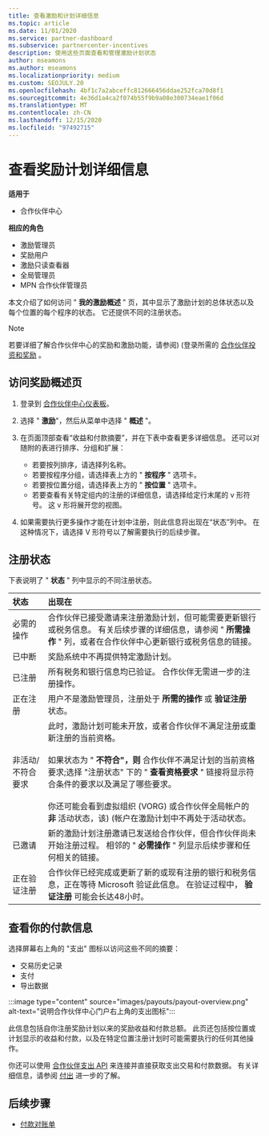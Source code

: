 ```yaml
---
title: 查看激励和计划详细信息
ms.topic: article
ms.date: 11/01/2020
ms.service: partner-dashboard
ms.subservice: partnercenter-incentives
description: 使用这些页面查看和管理激励计划状态
author: mseamons
ms.author: mseamons
ms.localizationpriority: medium
ms.custom: SEOJULY.20
ms.openlocfilehash: 4bf1c7a2abceffc812666456ddae252fca70d8f1
ms.sourcegitcommit: 4e36d1a4ca2f074b55f9b9a08e300734eae1f06d
ms.translationtype: MT
ms.contentlocale: zh-CN
ms.lasthandoff: 12/15/2020
ms.locfileid: "97492715"
---
```

# <a name="view-your-incentives-program-details"></a>查看奖励计划详细信息

**适用于**

- 合作伙伴中心

**相应的角色**

- 激励管理员
- 奖励用户
- 激励只读查看器
- 全局管理员
- MPN 合作伙伴管理员

本文介绍了如何访问 " **我的激励概述** " 页，其中显示了激励计划的总体状态以及每个位置的每个程序的状态。 它还提供不同的注册状态。 

>[!NOTE]
>若要详细了解合作伙伴中心的奖励和激励功能，请参阅)  (登录所需的 [合作伙伴投资和奖励](https://partner.microsoft.com/membership/partner-incentives) 。

## <a name="access-the-incentives-overview-page"></a>访问奖励概述页

1. 登录到 [合作伙伴中心仪表板](https://partner.microsoft.com/dashboard)。
1. 选择 " **激励**"，然后从菜单中选择 " **概述** "。
1. 在页面顶部查看“收益和付款摘要”，并在下表中查看更多详细信息。 还可以对随附的表进行排序、分组和扩展：

   - 若要按列排序，请选择列名称。
   - 若要按程序分组，请选择表上方的 " **按程序** " 选项卡。
   - 若要按位置分组，请选择表上方的 " **按位置** " 选项卡。
   - 若要查看有关特定组内的注册的详细信息，请选择给定行末尾的 v 形符号。 这 v 形将展开您的视图。
1. 如果需要执行更多操作才能在计划中注册，则此信息将出现在“状态”列中。 在这种情况下，请选择 V 形符号以了解需要执行的后续步骤。

## <a name="enrollment-status"></a>注册状态

下表说明了 " **状态** " 列中显示的不同注册状态。

| **状态**         | **出现在** |
|:------------------------------------|:------------------|
| 必需的操作  | 合作伙伴已接受邀请来注册激励计划，但可能需要更新银行或税务信息。 有关后续步骤的详细信息，请参阅 " **所需操作** " 列，或者在合作伙伴中心更新银行或税务信息的链接。 |
| 已中断  | 奖励系统中不再提供特定激励计划。 |
| 已注册  | 所有税务和银行信息均已验证。 合作伙伴无需进一步的注册操作。 |
| 正在注册  | 用户不是激励管理员，注册处于 **所需的操作** 或 **验证注册** 状态。|
| 非活动/不符合要求 | 此时，激励计划可能未开放，或者合作伙伴不满足注册或重新注册的当前资格。 <br><br> 如果状态为 " **不符合"，则** 合作伙伴不满足计划的当前资格要求;选择 "注册状态" 下的 " **查看资格要求** " 链接将显示符合条件的要求以及满足了哪些要求。 <br><br> 你还可能会看到虚拟组织 (VORG) 或合作伙伴全局帐户的 **非** 活动状态，该)  (帐户在激励计划中不再处于活动状态。  |
| 已邀请  | 新的激励计划注册邀请已发送给合作伙伴，但合作伙伴尚未开始注册过程。 相邻的 " **必需操作** " 列显示后续步骤和任何相关的链接。  |
| 正在验证注册  | 合作伙伴已经完成或更新了新的或现有注册的银行和税务信息，正在等待 Microsoft 验证此信息。 在验证过程中， **验证注册** 可能会长达48小时。  |

## <a name="see-your-payment-information"></a>查看你的付款信息

选择屏幕右上角的 "支出" 图标以访问这些不同的摘要：

- 交易历史记录
- 支付
- 导出数据

:::image type="content" source="images/payouts/payout-overview.png" alt-text="说明合作伙伴中心门户右上角的支出图标":::

此信息包括自你注册奖励计划以来的奖励收益和付款总额。 此页还包括按位置或计划显示的收益和付款，以及在特定位置注册计划时可能需要执行的任何其他操作。 

你还可以使用 [合作伙伴支出 API](https://apidocs.microsoft.com/services/partnerpayouts) 来连接并直接获取支出交易和付款数据。 有关详细信息，请参阅 [付出](payout-statement.md) 进一步的了解。

## <a name="next-steps"></a>后续步骤
- [付款对账单](payout-statement.md)
